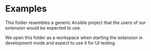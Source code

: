 # Examples

This folder resembles a generic Ansible project that the users
of our extension would be expected to use.

We open this folder as a workspace when starting the extension in development
mode and expect to use it for UI testing.
